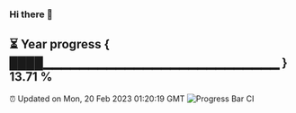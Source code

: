 ### Hi there 👋
⏳ Year progress { ████▁▁▁▁▁▁▁▁▁▁▁▁▁▁▁▁▁▁▁▁▁▁▁▁▁▁ } 13.71 %
---
⏰ Updated on Mon, 20 Feb 2023 01:20:19 GMT
![Progress Bar CI](https://github.com/liununu/liununu/workflows/Progress%20Bar%20CI/badge.svg)
